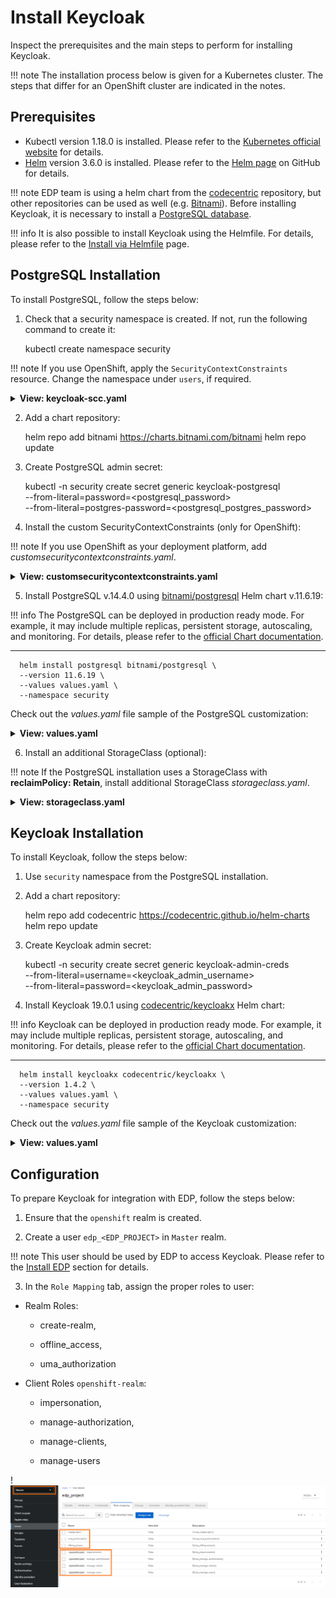# Install Keycloak

Inspect the prerequisites and the main steps to perform for installing Keycloak.

!!! note
    The installation process below is given for a Kubernetes cluster. The steps that differ for an OpenShift cluster are
    indicated in the notes.

## Prerequisites

* Kubectl version 1.18.0 is installed. Please refer to the [Kubernetes official website](https://v1-18.docs.kubernetes.io/docs/setup/release/notes/) for details.
* [Helm](https://helm.sh) version 3.6.0 is installed. Please refer to the [Helm page](https://github.com/helm/helm/releases/tag/v3.6.0) on GitHub for details.

!!! note
    EDP team is using a helm chart from the [codecentric](https://github.com/codecentric/helm-charts/tree/master/charts/keycloakx) repository, but other repositories can be used as well (e.g. [Bitnami](https://github.com/bitnami/charts/tree/master/bitnami/keycloak/)).
    Before installing Keycloak, it is necessary to install a [PostgreSQL database](https://www.postgresql.org/download/).

!!! info
    It is also possible to install Keycloak using the Helmfile. For details, please refer to the [Install via Helmfile](./install-via-helmfile.md#deploy-keycloak) page.

## PostgreSQL Installation

To install PostgreSQL, follow the steps below:

1. Check that a security namespace is created. If not, run the following command to create it:

      kubectl create namespace security

  !!! note
      If you use OpenShift, apply the `SecurityContextConstraints` resource. Change the namespace under `users`, if required.

  <details>
  <summary><b>View: keycloak-scc.yaml</b></summary>

  ```yaml
  allowHostDirVolumePlugin: false
  allowHostIPC: false
  allowHostNetwork: false
  allowHostPID: false
  allowHostPorts: false
  allowPrivilegeEscalation: true
  allowPrivilegedContainer: false
  allowedCapabilities: null
  apiVersion: security.openshift.io/v1
  allowedFlexVolumes: []
  defaultAddCapabilities: []
  fsGroup:
    type: MustRunAs
    ranges:
      - min: 999
        max: 65543
  groups: []
  kind: SecurityContextConstraints
  metadata:
    annotations:
        "helm.sh/hook": "pre-install"
    name: keycloak
  priority: 1
  readOnlyRootFilesystem: false
  requiredDropCapabilities:
  - KILL
  - MKNOD
  - SETUID
  - SETGID
  runAsUser:
    type: MustRunAsRange
    uidRangeMin: 1
    uidRangeMax: 65543
  seLinuxContext:
    type: MustRunAs
  supplementalGroups:
    type: RunAsAny
  users:
  - system:serviceaccount:security:keycloakx
  - system:serviceaccount:security:default
  volumes:
  - configMap
  - downwardAPI
  - emptyDir
  - persistentVolumeClaim
  - projected
  - secret

  ```
  </details>
  

2. Add a chart repository:

      helm repo add bitnami https://charts.bitnami.com/bitnami
      helm repo update

3. Create PostgreSQL admin secret:

      kubectl -n security create secret generic keycloak-postgresql \
      --from-literal=password=<postgresql_password> \
      --from-literal=postgres-password=<postgresql_postgres_password>

4.  Install the custom SecurityContextConstraints (only for OpenShift):

  !!! note
      If you use OpenShift as your deployment platform, add *customsecuritycontextconstraints.yaml*.

  <details>
  <summary><b>View: customsecuritycontextconstraints.yaml</b></summary>

```yaml
allowHostDirVolumePlugin: false
allowHostIPC: false
allowHostNetwork: false
allowHostPID: false
allowHostPorts: false
allowPrivilegeEscalation: true
allowPrivilegedContainer: false
allowedCapabilities: null
apiVersion: security.openshift.io/v1
allowedFlexVolumes: []
defaultAddCapabilities: []
fsGroup:
  type: MustRunAs
  ranges:
    - min: 999
      max: 65543
groups: []
kind: SecurityContextConstraints
metadata:
  annotations:
      "helm.sh/hook": "pre-install"
  name: keycloak
priority: 1
readOnlyRootFilesystem: false
requiredDropCapabilities:
- KILL
- MKNOD
- SETUID
- SETGID
runAsUser:
  type: MustRunAsRange
  uidRangeMin: 1
  uidRangeMax: 65543
seLinuxContext:
  type: MustRunAs
supplementalGroups:
  type: RunAsAny
users:
- system:serviceaccount:security:keycloakx
- system:serviceaccount:security:default
volumes:
- configMap
- downwardAPI
- emptyDir
- persistentVolumeClaim
- projected
- secret
```

  </details>

5. Install PostgreSQL v.14.4.0 using [bitnami/postgresql](https://artifacthub.io/packages/helm/bitnami/postgresql) Helm chart v.11.6.19:

  !!! info
      The PostgreSQL can be deployed in production ready mode. For example, it may include multiple replicas, persistent storage, autoscaling, and monitoring.
      For details, please refer to the [official Chart documentation](https://github.com/bitnami/charts/tree/master/bitnami/postgresql).

  ---
      helm install postgresql bitnami/postgresql \
      --version 11.6.19 \
      --values values.yaml \
      --namespace security

  Check out the *values.yaml* file sample of the PostgreSQL customization:

  <details>
  <summary><b>View: values.yaml</b></summary>

```yaml
# PostgreSQL read only replica parameters
readReplicas:
  # Number of PostgreSQL read only replicas
  replicaCount: 1

global:
  postgresql:
    auth:
      username: admin
      existingSecret: keycloak-postgresql
      database: keycloak

primary:
  persistence:
    enabled: true
    size: 3Gi
    # If the StorageClass with reclaimPolicy: Retain is used, install an additional StorageClass before installing PostgreSQL
    # (the code is given below).
    # If the default StorageClass will be used - change "gp2-retain" to "gp2"
    storageClass: "gp2-retain"
```

  </details>

6. Install an additional StorageClass (optional):

  !!! note
      If the PostgreSQL installation uses a StorageClass with **reclaimPolicy: Retain**, install additional StorageClass *storageclass.yaml*.

  <details>
  <summary><b>View: storageclass.yaml</b></summary>

```yaml
kind: StorageClass
apiVersion: storage.k8s.io/v1
metadata:
  name: gp2-retain
provisioner: kubernetes.io/aws-ebs
parameters:
  fsType: ext4
  type: gp2
reclaimPolicy: Retain
volumeBindingMode: WaitForFirstConsumer
```

  </details>


## Keycloak Installation

To install Keycloak, follow the steps below:

1. Use `security` namespace from the PostgreSQL installation.

2. Add a chart repository:

      helm repo add codecentric https://codecentric.github.io/helm-charts
      helm repo update

3. Create Keycloak admin secret:

      kubectl -n security create secret generic keycloak-admin-creds \
      --from-literal=username=<keycloak_admin_username> \
      --from-literal=password=<keycloak_admin_password>

4. Install Keycloak 19.0.1 using [codecentric/keycloakx](https://artifacthub.io/packages/helm/codecentric/keycloakx) Helm chart:

  !!! info
      Keycloak can be deployed in production ready mode. For example, it may include multiple replicas, persistent storage, autoscaling, and monitoring.
      For details, please refer to the [official Chart documentation](https://github.com/codecentric/helm-charts/tree/master/charts/keycloakx).

  ---
      helm install keycloakx codecentric/keycloakx \
      --version 1.4.2 \
      --values values.yaml \
      --namespace security

  Check out the *values.yaml* file sample of the Keycloak customization:

  <details>
  <summary><b>View: values.yaml</b></summary>

```yaml
replicas: 1

# Deploy the latest verion
image:
  tag: "19.0.1"

# start: create OpenShift realm which is required by EDP
extraInitContainers: |
  - name: realm-provider
    image: busybox
    imagePullPolicy: IfNotPresent
    command:
      - sh
    args:
      - -c
      - |
        echo '{"realm": "openshift","enabled": true}' > /opt/keycloak/data/import/openshift.json
    volumeMounts:
      - name: realm
        mountPath: /opt/keycloak/data/import

extraVolumeMounts: |
  - name: realm
    mountPath: /opt/keycloak/data/import

extraVolumes: |
  - name: realm
    emptyDir: {}

command:
  - "/opt/keycloak/bin/kc.sh"
  - "--verbose"
  - "start"
  - "--auto-build"
  - "--http-enabled=true"
  - "--http-port=8080"
  - "--hostname-strict=false"
  - "--hostname-strict-https=false"
  - "--spi-events-listener-jboss-logging-success-level=info"
  - "--spi-events-listener-jboss-logging-error-level=warn"
  - "--import-realm"

extraEnv: |
  - name: KC_PROXY
    value: "passthrough"
  - name: KEYCLOAK_ADMIN
    valueFrom:
      secretKeyRef:
        name: keycloak-admin-creds
        key: username
  - name: KEYCLOAK_ADMIN_PASSWORD
    valueFrom:
      secretKeyRef:
        name: keycloak-admin-creds
        key: password
  - name: JAVA_OPTS_APPEND
    value: >-
      -XX:+UseContainerSupport
      -XX:MaxRAMPercentage=50.0
      -Djava.awt.headless=true
      -Djgroups.dns.query={{ include "keycloak.fullname" . }}-headless

# This block should be uncommented if you install Keycloak on Kubernetes
ingress:
  enabled: true
  annotations:
    kubernetes.io/ingress.class: nginx
    ingress.kubernetes.io/affinity: cookie
  rules:
    - host: keycloak.<ROOT_DOMAIN>
      paths:
        - path: '{{ tpl .Values.http.relativePath $ | trimSuffix "/" }}/'
          pathType: Prefix

# This block should be uncommented if you set Keycloak to OpenShift and change the host field
# route:
#   enabled: false
#   # Path for the Route
#   path: '/'
#   # Host name for the Route
#   host: "keycloak.<ROOT_DOMAIN>"
#   # TLS configuration
#   tls:
#     enabled: true

resources:
  limits:
    memory: "2048Mi"
  requests:
    cpu: "50m"
    memory: "512Mi"

# Check database readiness at startup
dbchecker:
  enabled: true

database:
  vendor: postgres
  existingSecret: keycloak-postgresql
  hostname: postgresql
  port: 5432
  username: admin
  database: keycloak
```

  </details>

## Configuration

To prepare Keycloak for integration with EDP, follow the steps below:

1. Ensure that the `openshift` realm is created.

2. Create a user `edp_<EDP_PROJECT>` in `Master` realm.

  !!! note
      This user should be used by EDP to access Keycloak. Please refer to the [Install EDP](install-edp.md) section for details.

3. In the `Role Mapping` tab, assign the proper roles to user:

* Realm Roles:

  * create-realm,

  * offline_access,

  * uma_authorization

* Client Roles `openshift-realm`:

  * impersonation,

  * manage-authorization,

  * manage-clients,

  * manage-users

!![Role mappings](../assets/operator-guide/keycloak-roles.png "Role mappings")
